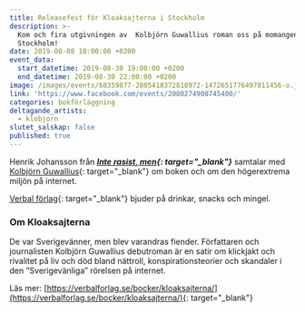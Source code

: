 ```yaml
---
title: Releasefest för Kloaksajterna i Stockholm
description: >-
  Kom och fira utgivningen av  Kolbjörn Guwallius roman oss på momangen i
  Stockholm!
date: 2019-08-08 10:00:00 +0200
event_data:
  start_datetime: 2019-08-30 19:00:00 +0200
  end_datetime: 2019-08-30 22:00:00 +0200
image: /images/events/68359877-2805418372818972-1472651776497811456-o.jpg
link: 'https://www.facebook.com/events/2080274908745400/'
categories: bokförläggning
deltagande_artists:
  - klobjorn
slutet_salskap: false
published: true
---
```


Henrik Johansson fr&aring;n ***[Inte rasist, men](https://www.facebook.com/irm.se/){: target="_blank"}*** samtalar med [Kolbjörn Guwallius](https://www.facebook.com/kolbjornguwallius/){: target="_blank"} om boken och om den högerextrema miljön p&aring; internet.

[Verbal förlag](https://www.facebook.com/verbalforlag/){: target="_blank"} bjuder p&aring; drinkar, snacks och mingel.

### Om Kloaksajterna

De var Sverigev&auml;nner, men blev varandras fiender. Författaren och journalisten Kolbjörn Guwallius debutroman &auml;r en satir om klickjakt och rivalitet p&aring; liv och död bland n&auml;ttroll, konspirationsteorier och skandaler i den ”Sverigev&auml;nliga” rörelsen p&aring; internet.

L&auml;s mer: [https://verbalforlag.se/bocker/kloaksajterna/](https://verbalforlag.se/bocker/kloaksajterna/){: target="_blank"}